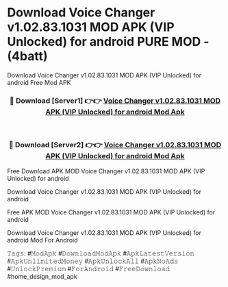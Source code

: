 # Download Voice Changer v1.02.83.1031 MOD APK (VIP Unlocked) for android PURE MOD - (4batt)
Download Voice Changer v1.02.83.1031 MOD APK (VIP Unlocked) for android Free Mod APK

<div align="center">
<h3>🔴 Download [Server1] 👉👉 <a href="https://apk-comot.site?title=Voice_Changer_v1.02.83.1031_MOD_APK_(VIP_Unlocked)_for_android">Voice Changer v1.02.83.1031 MOD APK (VIP Unlocked) for android Mod Apk</a></h3><br>

<h3>🔴 Download [Server2] 👉👉 <a href="https://apk-comot.site?title=Voice_Changer_v1.02.83.1031_MOD_APK_(VIP_Unlocked)_for_android">Voice Changer v1.02.83.1031 MOD APK (VIP Unlocked) for android Mod Apk</a></h3>
</div>


Free Download APK MOD Voice Changer v1.02.83.1031 MOD APK (VIP Unlocked) for android

Download Voice Changer v1.02.83.1031 MOD APK (VIP Unlocked) for android 

Free APK MOD Voice Changer v1.02.83.1031 MOD APK (VIP Unlocked) for android 

Download Voice Changer v1.02.83.1031 MOD APK (VIP Unlocked) for android Mod For Android

𝚃𝚊𝚐𝚜: #𝙼𝚘𝚍𝙰𝚙𝚔 #𝙳𝚘𝚠𝚗𝚕𝚘𝚊𝚍𝙼𝚘𝚍𝙰𝚙𝚔 #𝙰𝚙𝚔𝙻𝚊𝚝𝚎𝚜𝚝𝚅𝚎𝚛𝚜𝚒𝚘𝚗 #𝙰𝚙𝚔𝚄𝚗𝚕𝚒𝚖𝚒𝚝𝚎𝚍𝙼𝚘𝚗𝚎𝚢 #𝙰𝚙𝚔𝚄𝚗𝚕𝚘𝚌𝚔𝙰𝚕𝚕 #𝙰𝚙𝚔𝙽𝚘𝙰𝚍𝚜 #𝚄𝚗𝚕𝚘𝚌𝚔𝙿𝚛𝚎𝚖𝚒𝚞𝚖 #𝙵𝚘𝚛𝙰𝚗𝚍𝚛𝚘𝚒𝚍 #𝙵𝚛𝚎𝚎𝙳𝚘𝚠𝚗𝚕𝚘𝚊𝚍 #home_design_mod_apk